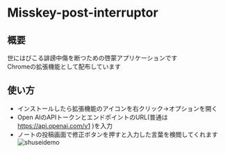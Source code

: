 # Misskey-post-interruptor
## 概要
世にはびこる誹謗中傷を断つための啓蒙アプリケーションです <br>
Chromeの拡張機能として配布しています
## 使い方
- インストールしたら拡張機能のアイコンを右クリック→オプションを開く
- Open AIのAPIトークンとエンドポイントのURL(普通は https://api.openai.com/v1 )を入力
- ノートの投稿画面で修正ボタンを押すと入力した言葉を検閲してくれます
![shuseidemo](https://github.com/kamesan1577/Misskey-post-interruptor/assets/47214420/632884f9-2e38-4128-8e75-aafccc470ef8)

